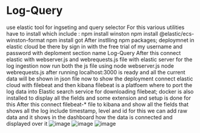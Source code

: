 # Log-Query
use elastic tool for ingseting and query selector 
For this various utilities have to install which include :
npm install winston
npm install @elastic/ecs-winston-format
npm install got
After instlling npm packages; deploymnet in elastic cloud be there
by sign in with the free trial of my username and password with deploment section name Log-Query
After this connect elastic with webserver.js and webrequests.js file with elastic server for the log ingestion 
now run both the js file using
node webserver.js
node webrequests.js
after running localhost:3000 is ready 
and all the current data will be shown in json file 
now to show the deployment connect elastic cloud with filebeat and then kibana
filebeat is a platfoem where to port the log data into Elastic search service
for downloading filebeat; docker is also installed to display all the fields and some extension and setup is done for this 
After this connect filebeat-* file to kibana 
and show all the fields that shows all the log include timestamp, level and id 
for this we can add raw data and it shows in the dashboard how the data is connected and displayed over it 
![image](https://github.com/Wadhwa27/Log-Query/assets/99739636/d179fc96-24ea-4719-ab14-7efeb52109e9)
![image](https://github.com/Wadhwa27/Log-Query/assets/99739636/2bfbb343-1815-4bc8-bbe7-9dd19610809c)
![image](https://github.com/Wadhwa27/Log-Query/assets/99739636/ee004c60-01e7-425e-aba9-f50662aaccb8)
